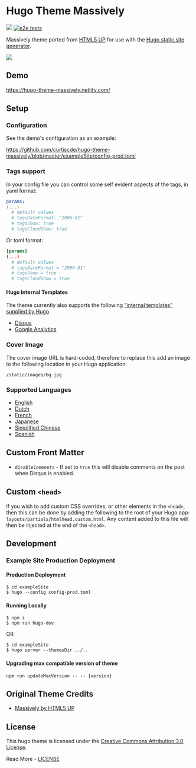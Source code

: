 # Hugo Theme Massively

![](https://img.shields.io/badge/Hugo-%5E0.54.0-ff4088?style=flat-square&logo=hugo) [![e2e tests](https://github.com/curtiscde/hugo-theme-massively/actions/workflows/e2e.yml/badge.svg)](https://github.com/curtiscde/hugo-theme-massively/actions/workflows/e2e.yml)

Massively theme ported from [HTML5 UP](https://html5up.net/) for use with the [Hugo static site generator](https://gohugo.io/).

![](images/device-screenshots.png)

## Demo

https://hugo-theme-massively.netlify.com/

## Setup

### Configuration

See the demo's configuration as an example:

https://github.com/curtiscde/hugo-theme-massively/blob/master/exampleSite/config-prod.toml

### Tags support

In your config file you can control some self evident aspects of the tags, in yaml format:

```yaml
params:
(...)
  # default values
  # tagsDateFormat: "2006-01"
  # tagsShow: true
  # tagsCloudShow: true
```

Or toml format:
```toml
[params]
(...)
  # default values
  # tagsDateFormat = "2006-01"
  # tagsShow = true
  # tagsCloudShow = true
```

#### Hugo Internal Templates
The theme currently also supports the following ["internal templates" supplied by Hugo](https://gohugo.io/templates/internal/)

 - [Disqus](https://gohugo.io/templates/internal/#disqus)
 - [Google Analytics](https://gohugo.io/templates/internal/#configure-google-analytics)

### Cover Image
The cover image URL is hard-coded, therefore to replace this add an image to the following location in your Hugo application:

```
/static/images/bg.jpg
```

### Supported Languages
 - [English](https://github.com/curtiscde/hugo-theme-massively/blob/master/i18n/en.toml)
 - [Dutch](https://github.com/curtiscde/hugo-theme-massively/blob/master/i18n/nl.toml)
 - [French](https://github.com/curtiscde/hugo-theme-massively/blob/master/i18n/fr.toml)
 - [Japanese](https://github.com/curtiscde/hugo-theme-massively/blob/master/i18n/ja.toml)
 - [Simplified Chinese](https://github.com/curtiscde/hugo-theme-massively/blob/master/i18n/zh.toml)
 - [Spanish](https://github.com/curtiscde/hugo-theme-massively/blob/master/i18n/es.toml)

## Custom Front Matter
 - `disableComments` - If set to `true` this will disable comments on the post when Disqus is enabled.

## Custom `<head>`

If you wish to add custom CSS overrides, or other elements in the `<head>`, then this can be done by adding the following to the root of your Hugo app: `layouts/partials/htmlhead.custom.html`. Any content added to this file will then be injected at the end of the `<head>`.

## Development
### Example Site Production Deployment
#### Production Deployment

```
$ cd exampleSite
$ hugo --config config-prod.toml
```

#### Running Locally

```shell
$ npm i
$ npm run hugo-dev
```
OR
```shell
$ cd exampleSite
$ hugo server --themesDir ../..
```

#### Upgrading max compatible version of theme

```shell
npm run updateMaxVersion -- -- {version}
```

## Original Theme Credits

 - [Massively by HTML5 UP](https://html5up.net/massively)

 ## License

This hugo theme is licensed under the [Creative Commons Attribution 3.0 License](https://creativecommons.org/licenses/by/3.0/). 

Read More - [LICENSE](LICENSE)
